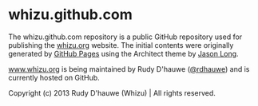 whizu.github.com
================

The whizu.github.com repository is a public GitHub repository used for publishing 
the [whizu.org](http://whizu.org) website. The initial contents were originally 
generated by [GitHub Pages](http://whizu.org/pages.github.com) using the Architect 
theme by [Jason Long](http://twitter.com/jasonlong).

www.whizu.org is being maintained by Rudy D'hauwe ([@rdhauwe](https://github.com/rdhauwe)) 
and is currently hosted on GitHub. 

Copyright (c) 2013 Rudy D'hauwe (Whizu) | All rights reserved.

